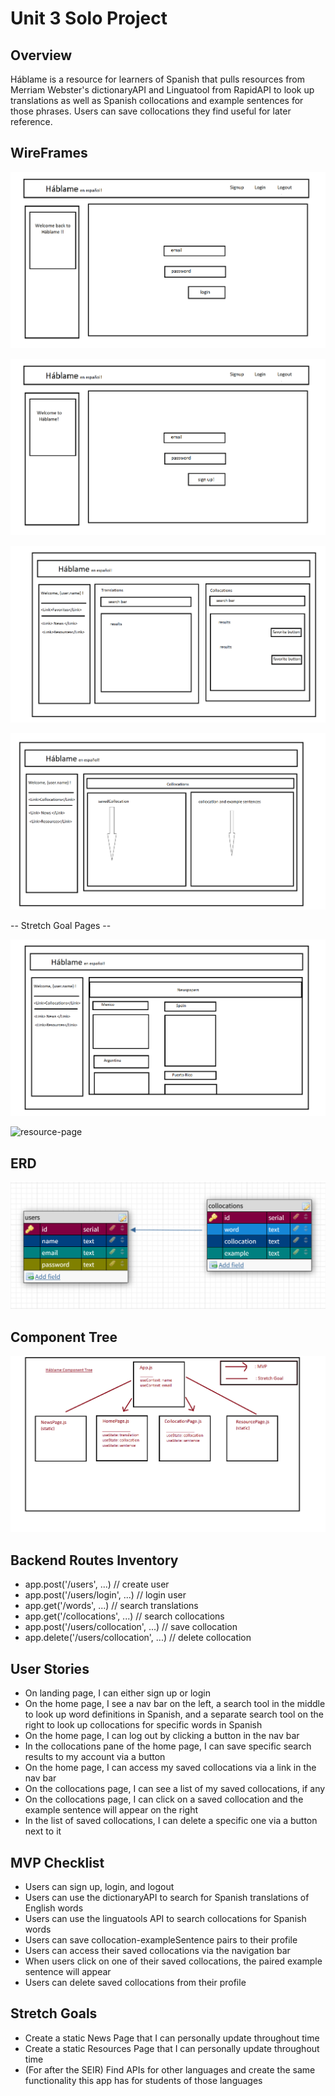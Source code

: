 # Unit 3 Solo Project

## Overview ##

Háblame is a resource for learners of Spanish that pulls resources from Merriam Webster's dictionaryAPI and Linguatool from RapidAPI to look up translations as well as Spanish collocations and example sentences for those phrases. Users can save collocations they find useful for later reference.

## WireFrames ##

![login-page](/wireframes/LoginPage.png)

![signup-page](./wireframes/SignupPage.png)

![home-page](./wireframes/HomePage.png)

![collocation-page](./wireframes/CollocationPage.png)

-- Stretch Goal Pages --

![news-page](./wireframes/NewsPage.png)

![resource-page](./wireframes/ResourcePage.png)


## ERD ##

![ERD-graphic](./ERD.png)

## Component Tree ##

![component-tree](./wireframes/ComponentTree.png)

## Backend Routes Inventory ##

- app.post('/users', ...)                 // create user 
- app.post('/users/login', ...)           // login user
- app.get('/words', ...)                  // search translations
- app.get('/collocations', ...)           // search collocations
- app.post('/users/collocation', ...)     // save collocation
- app.delete('/users/collocation', ...)   // delete collocation

## User Stories ##

- On landing page, I can either sign up or login
- On the home page, I see a nav bar on the left, a search tool in the middle to look up word definitions in Spanish, and a separate search tool on the right to look up collocations for specific words in Spanish
- On the home page, I can log out by clicking a button in the nav bar
- In the collocations pane of the home page, I can save specific search results to my account via a button
- On the home page, I can access my saved collocations via a link in the nav bar
- On the collocations page, I can see a list of my saved collocations, if any
- On the collocations page, I can click on a saved collocation and the example sentence will appear on the right
- In the list of saved collocations, I can delete a specific one via a button next to it

## MVP Checklist ##
- Users can sign up, login, and logout
- Users can use the dictionaryAPI to search for Spanish translations of English words
- Users can use the linguatools API to search collocations for Spanish words
- Users can save collocation-exampleSentence pairs to their profile
- Users can access their saved collocations via the navigation bar
- When users click on one of their saved collocations, the paired example sentence will appear
- Users can delete saved collocations from their profile


## Stretch Goals ##

- Create a static News Page that I can personally update throughout time
- Create a static Resources Page that I can personally update throughout time
- (For after the SEIR) Find APIs for other languages and create the same functionality this app has for students of those languages